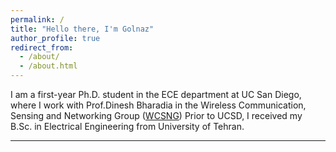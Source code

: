 ```yaml
---
permalink: /
title: "Hello there, I'm Golnaz"
author_profile: true
redirect_from: 
  - /about/
  - /about.html
---
```


I am a first-year Ph.D. student in the ECE department at UC San Diego, where I work with Prof.Dinesh Bharadia in the Wireless Communication, Sensing and Networking Group ([WCSNG](https://wcsng.ucsd.edu/))
Prior to UCSD, I received my B.Sc. in Electrical Engineering from University of Tehran.

------

